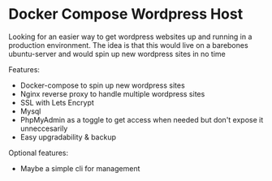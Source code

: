 # Docker Compose Wordpress Host

Looking for an easier way to get wordpress websites up and running in a production environment.
The idea is that this would live on a barebones ubuntu-server and would spin up new wordpress sites in no time

Features:
- Docker-compose to spin up new wordpress sites
- Nginx reverse proxy to handle multiple wordpress sites
- SSL with Lets Encrypt
- Mysql
- PhpMyAdmin as a toggle to get access when needed but don't expose it unneccesarily
- Easy upgradability & backup

Optional features:
- Maybe a simple cli for management
